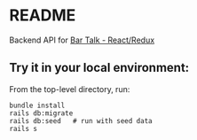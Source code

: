 # README

Backend API for [Bar Talk - React/Redux](https://github.com/blumenthaler/Bar-Talk-Frontend)

## Try it in your local environment:

From the top-level directory, run:

```
bundle install
rails db:migrate
rails db:seed   # run with seed data
rails s
```